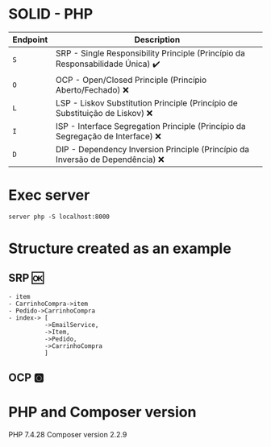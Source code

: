 SOLID - PHP
========

Endpoint | Description
--- | ---
`S` | SRP - Single Responsibility Principle (Princípio da Responsabilidade Única) :heavy_check_mark:
`O` | OCP - Open/Closed Principle (Princípio Aberto/Fechado) :x:
`L` | LSP - Liskov Substitution Principle (Princípio de Substituição de Liskov) :x:
`I` | ISP - Interface Segregation Principle (Princípio da Segregação de Interface) :x:
`D` | DIP - Dependency Inversion Principle (Princípio da Inversão de Dependência) :x:


# Exec server 
`server php -S localhost:8000`

# Structure created as an example
## SRP :ok:
```
- item
- CarrinhoCompra->item
- Pedido->CarrinhoCompra
- index-> [
          ->EmailService,
          ->Item,
          ->Pedido,
          ->CarrinhoCompra
          ]
```
## OCP :o2:


# PHP and Composer version
PHP 7.4.28
Composer version 2.2.9
